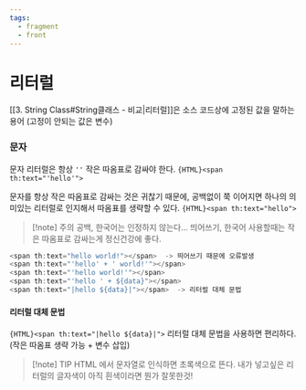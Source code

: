 ```yaml
---
tags:
  - fragment
  - front
---
```

# 리터럴
[[3. String Class#String클래스 - 비교|리터럴]]은 소스 코드상에 고정된 값을 말하는 용어 (고정이 안되는 값은 변수)

### 문자
문자 리터럴은 항상 `''` 작은 따옴표로 감싸야 한다.
`{HTML}<span th:text="'hello'">`

문자를 항상 작은 따옴표로 감싸는 것은 귀찮기 때문에, 공백없이 쭉 이어지면 
하나의 의미있는 리터럴로 인지해서 따옴표를 생략할 수 있다.
`{HTML}<span th:text="hello">`

> [!note] 주의
> 공백, 한국어는 인정하지 않는다...
> 띄어쓰기, 한국어 사용할때는 작은 따옴표로 감싸는게 정신건강에 좋다.

~~~java 
<span th:text="hello world!"></span>  -> 띄어쓰기 때문에 오류발생
<span th:text="'hello' + ' world!'"></span>
<span th:text="'hello world!'"></span>
<span th:text="'hello ' + ${data}"></span>
<span th:text="|hello ${data}|"></span>  -> 리터럴 대체 문법
~~~

#### 리터럴 대체 문법
`{HTML}<span th:text="|hello ${data}|">`
리터럴 대체 문법을 사용하면 편리하다. (작은 따옴표 생략 가능 + 변수 삽입)

> [!note] TIP
> HTML 에서 문자열로 인식하면 초록색으로 뜬다. 
> 내가 넣고싶은 리터럴의 글자색이 아직 흰색이라면 뭔가 잘못한것!

 